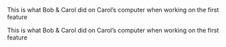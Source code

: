 
This is what Bob & Carol did on Carol’s computer when working on the first feature

This is what Bob & Carol did on Carol’s computer when working on the first feature
